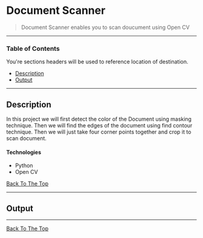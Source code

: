# Document Scanner
> Document Scanner enables you to scan doucument using Open CV

---

### Table of Contents
You're sections headers will be used to reference location of destination.

- [Description](#description)
- [Output](#Output)


---
## Description
In this project we will first detect the color of the Document using masking technique. Then we will find the edges of the document using find contour technique. Then we will just take four corner points together and crop it to scan document.

#### Technologies

- Python
- Open CV

[Back To The Top](#Virtual-Pen)

---

## Output


---




[Back To The Top](#Virtual-Pen)
